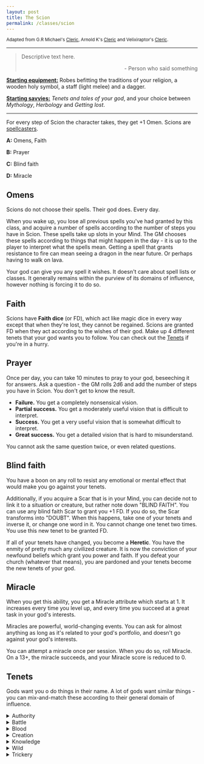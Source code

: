 ```yaml
---
layout: post
title: The Scion
permalink: /classes/scion
---
```

<small>Adapted from G.R Michael's [Cleric](https://as-they-must.blogspot.com/2019/10/blessed-of-gd-class-cleric.html), Arnold K's [Cleric](https://goblinpunch.blogspot.com/2019/04/the-cleric.html) and Velixiraptor's [Cleric](https://crateredland.blogspot.com/2019/01/the-cleric.html).</small>

***

>Descriptive text here.
>
><p style="text-align: right">- Person who said something</p>

<b><u>Starting equipment:</u></b> Robes befitting the traditions of your religion, a wooden holy symbol, a staff (light melee) and a dagger.

<b><u>Starting savvies:</u></b> <i>Tenets and tales of your god</i>, and your choice between <i>Mythology</i>, <i>Herbology</i> and <i>Getting lost</i>.

***

For every step of Scion the character takes, they get +1 Omen. Scions are [spellcasters](https://bartapapa.github.io/legend/base-rules).

<b>A:</b> Omens, Faith

<b>B:</b> Prayer

<b>C:</b> Blind faith

<b>D:</b> Miracle

## Omens
Scions do not choose their spells. Their god does. Every day.

When you wake up, you lose all previous spells you've had granted by this class, and acquire a number of spells according to the number of steps you have in Scion. These spells take up slots in your Mind. The GM chooses these spells according to things that might happen in the day - it is up to the player to interpret what the spells mean. Getting a spell that grants resistance to fire can mean seeing a dragon in the near future. Or perhaps having to walk on lava.

Your god can give you any spell it wishes. It doesn't care about spell lists or classes. It generally remains within the purview of its domains of influence, however nothing is forcing it to do so.

## Faith
Scions have <b>Faith dice</b> (or FD), which act like magic dice in every way except that when they're lost, they cannot be regained. Scions are granted FD when they act according to the wishes of their god. Make up 4 different tenets that your god wants you to follow. You can check out the [Tenets](https://bartapapa.github.io/legend/classes/scion#tenets) if you're in a hurry.

## Prayer
Once per day, you can take 10 minutes to pray to your god, beseeching it for answers. Ask a question - the GM rolls 2d6 and add the number of steps you have in Scion. You don't get to know the result.
* <b>Failure.</b> You get a completely nonsensical vision.
* <b>Partial success.</b> You get a moderately useful vision that is difficult to interpret.
* <b>Success.</b> You get a very useful vision that is somewhat difficult to interpret.
* <b>Great success.</b> You get a detailed vision that is hard to misunderstand.

You cannot ask the same question twice, or even related questions.

## Blind faith
You have a boon on any roll to resist any emotional or mental effect that would make you go against your tenets.

Additionally, if you acquire a Scar that is in your Mind, you can decide not to link it to a situation or creature, but rather note down "BLIND FAITH". You can use any blind faith Scar to grant you +1 FD. If you do so, the Scar transforms into "DOUBT". When this happens, take one of your tenets and inverse it, or change one word in it. You cannot change one tenet two times. You use this new tenet to be granted FD.

If all of your tenets have changed, you become a <b>Heretic</b>. You have the enmity of pretty much any civilized creature. It is now the conviction of your newfound beliefs which grant you power and faith. If you defeat your church (whatever that means), you are pardoned and your tenets become the new tenets of your god.

## Miracle
When you get this ability, you get a Miracle attribute which starts at 1. It increases every time you level up, and every time you succeed at a great task in your god's interests.

Miracles are powerful, world-changing events. You can ask for almost anything as long as it's related to your god's portfolio, and doesn't go against your god's interests.

You can attempt a miracle once per session. When you do so, roll Miracle. On a 13+, the miracle succeeds, and your Miracle score is reduced to 0.

## Tenets
Gods want you o do things in their name. A lot of gods want similar things - you can mix-and-match these according to their general domain of influence.
<details markdown="1">
<summary>Authority</summary>
*  Punish sinners and criminals.
*  Convert nonbelievers.
*  Spread the rule of law.
*  Defend those who obey the law.
</details>

<details markdown="1">
<summary>Battle</summary>
*  Openly confront your enemies.
*  Crush opposition.
*  Fight your own battles.
*  Strive to die in battle.
</details>

<details markdown="1">
<summary>Blood</summary>
*  Shed 1+ HP of blood in the morn.
*  Ritually sacrifice a creature with at least 1 HD.
*  Drink blood of an enemy that has been previously shed.
*  Reek of blood, bathe in its mire.
</details>

<details markdown="1">
<summary>Creation</summary>
*  Bring beautiful things into being.
*  Empower others to create.
*  Show others the beauty of creation.
*  Protect the knowledge and technique of creation.
</details>

<details markdown="1">
<summary>Knowledge</summary>
*  Learn secrets about the worls.
*  Record data.
*  Speak truth to those who spread falsehood.
*  Recover lost and forgotten things for all to behold.
</details>

<details markdown="1">
<summary>Wild</summary>
*  Destroy abominations against nature like the undead.
*  Spread life into dead places.
*  Prey on those below you in the food chain.
*  Oppose the spread of civilization.
</details>

<details markdown="1">
<summary>Trickery</summary>
*  Act in secret.
*  Subvert authority.
*  Execute a plan.
*  Instill chaos.
</details>
